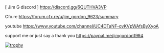 [ Jim G discord ]
https://discord.gg/6QUTHVA3VP

Cfx.re
https://forum.cfx.re/u/jim_gordon_9623/summary

youtube
https://www.youtube.com/channel/UC4DTaNF-ovKVpWAfsByXyoA

support me or just say a thank you
https://paypal.me/jimgordon1994




[![trophy](https://github-profile-trophy.vercel.app/?username=ryo-ma&theme=onedark)](https://github.com/ryo-ma/github-profile-trophy)
